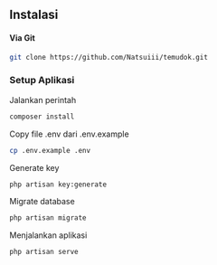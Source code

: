 ## Instalasi
#### Via Git
```bash
git clone https://github.com/Natsuiii/temudok.git
```

### Setup Aplikasi
Jalankan perintah 

```bash
composer install
```
Copy file .env dari .env.example
```bash
cp .env.example .env
```
Generate key
```bash
php artisan key:generate
```
Migrate database
```bash
php artisan migrate
```

Menjalankan aplikasi
```bash
php artisan serve
```